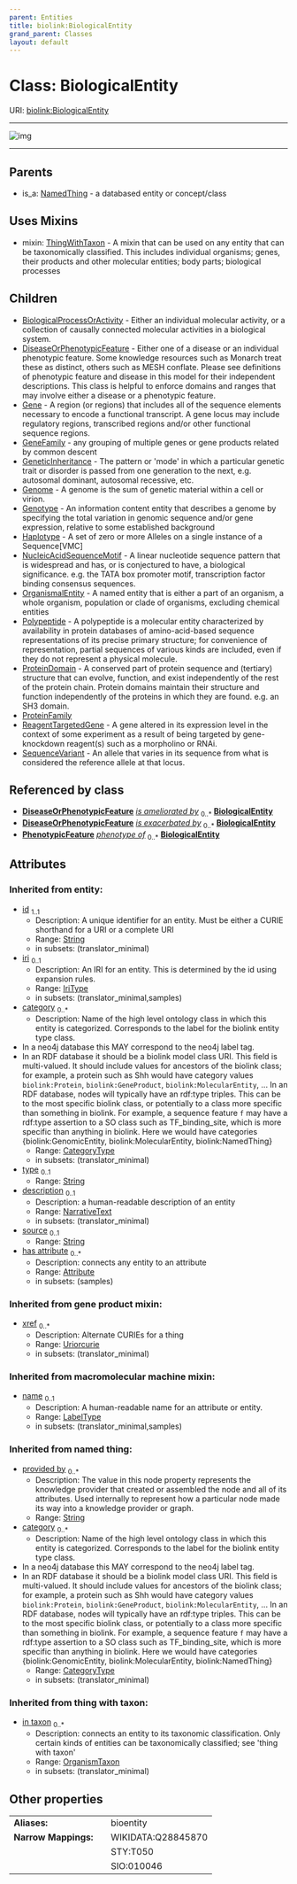 ```yaml
---
parent: Entities
title: biolink:BiologicalEntity
grand_parent: Classes
layout: default
---
```


# Class: BiologicalEntity




URI: [biolink:BiologicalEntity](https://w3id.org/biolink/vocab/BiologicalEntity)


---

![img](https://yuml.me/diagram/nofunky;dir:TB/class/[ThingWithTaxon],[SequenceVariant],[ReagentTargetedGene],[ProteinFamily],[ProteinDomain],[Polypeptide],[PhenotypicFeature],[OrganismalEntity],[OrganismTaxon],[NucleicAcidSequenceMotif],[NamedThing],[Haplotype],[Genotype],[Genome],[GeneticInheritance],[GeneFamily],[Gene],[DiseaseOrPhenotypicFeature],[BiologicalProcessOrActivity],[BiologicalEntity%7Cprovided_by(i):string%20%2A;xref(i):uriorcurie%20%2A;category(i):category_type%20%2B;id(i):string;iri(i):iri_type%20%3F;type(i):string%20%3F;name(i):label_type%20%3F;description(i):narrative_text%20%3F;source(i):string%20%3F]uses%20-.-%3E[ThingWithTaxon],[BiologicalEntity]%5E-[SequenceVariant],[BiologicalEntity]%5E-[ReagentTargetedGene],[BiologicalEntity]%5E-[ProteinFamily],[BiologicalEntity]%5E-[ProteinDomain],[BiologicalEntity]%5E-[Polypeptide],[BiologicalEntity]%5E-[OrganismalEntity],[BiologicalEntity]%5E-[NucleicAcidSequenceMotif],[BiologicalEntity]%5E-[Haplotype],[BiologicalEntity]%5E-[Genotype],[BiologicalEntity]%5E-[Genome],[BiologicalEntity]%5E-[GeneticInheritance],[BiologicalEntity]%5E-[GeneFamily],[BiologicalEntity]%5E-[Gene],[BiologicalEntity]%5E-[DiseaseOrPhenotypicFeature],[BiologicalEntity]%5E-[BiologicalProcessOrActivity],[NamedThing]%5E-[BiologicalEntity],[Attribute])

---


## Parents

 *  is_a: [NamedThing](NamedThing.md) - a databased entity or concept/class

## Uses Mixins

 *  mixin: [ThingWithTaxon](ThingWithTaxon.md) - A mixin that can be used on any entity that can be taxonomically classified. This includes individual organisms; genes, their products and other molecular entities; body parts; biological processes

## Children

 * [BiologicalProcessOrActivity](BiologicalProcessOrActivity.md) - Either an individual molecular activity, or a collection of causally connected molecular activities in a biological system.
 * [DiseaseOrPhenotypicFeature](DiseaseOrPhenotypicFeature.md) - Either one of a disease or an individual phenotypic feature. Some knowledge resources such as Monarch treat these as distinct, others such as MESH conflate.  Please see definitions of phenotypic feature and disease in this model for their independent descriptions.  This class is helpful to enforce domains and ranges   that may involve either a disease or a phenotypic feature.
 * [Gene](Gene.md) - A region (or regions) that includes all of the sequence elements necessary to encode a functional transcript. A gene locus may include regulatory regions, transcribed regions and/or other functional sequence regions.
 * [GeneFamily](GeneFamily.md) - any grouping of multiple genes or gene products related by common descent
 * [GeneticInheritance](GeneticInheritance.md) - The pattern or 'mode' in which a particular genetic trait or disorder is passed from one generation to the next, e.g. autosomal dominant, autosomal recessive, etc.
 * [Genome](Genome.md) - A genome is the sum of genetic material within a cell or virion.
 * [Genotype](Genotype.md) - An information content entity that describes a genome by specifying the total variation in genomic sequence and/or gene expression, relative to some established background
 * [Haplotype](Haplotype.md) - A set of zero or more Alleles on a single instance of a Sequence[VMC]
 * [NucleicAcidSequenceMotif](NucleicAcidSequenceMotif.md) - A linear nucleotide sequence pattern that is widespread and has, or is conjectured to have, a biological significance. e.g. the TATA box promoter motif, transcription factor binding consensus sequences.
 * [OrganismalEntity](OrganismalEntity.md) - A named entity that is either a part of an organism, a whole organism, population or clade of organisms, excluding chemical entities
 * [Polypeptide](Polypeptide.md) - A polypeptide is a molecular entity characterized by availability in protein databases of amino-acid-based sequence representations of its precise primary structure; for convenience of representation, partial sequences of various kinds are included, even if they do not represent a physical molecule.
 * [ProteinDomain](ProteinDomain.md) - A conserved part of protein sequence and (tertiary) structure that can evolve, function, and exist independently of the rest of the protein chain. Protein domains maintain their structure and function independently of the proteins in which they are found. e.g. an SH3 domain.
 * [ProteinFamily](ProteinFamily.md)
 * [ReagentTargetedGene](ReagentTargetedGene.md) - A gene altered in its expression level in the context of some experiment as a result of being targeted by gene-knockdown reagent(s) such as a morpholino or RNAi.
 * [SequenceVariant](SequenceVariant.md) - An allele that varies in its sequence from what is considered the reference allele at that locus.

## Referenced by class

 *  **[DiseaseOrPhenotypicFeature](DiseaseOrPhenotypicFeature.md)** *[is ameliorated by](is_ameliorated_by.md)*  <sub>0..\*</sub>  **[BiologicalEntity](BiologicalEntity.md)**
 *  **[DiseaseOrPhenotypicFeature](DiseaseOrPhenotypicFeature.md)** *[is exacerbated by](is_exacerbated_by.md)*  <sub>0..\*</sub>  **[BiologicalEntity](BiologicalEntity.md)**
 *  **[PhenotypicFeature](PhenotypicFeature.md)** *[phenotype of](phenotype_of.md)*  <sub>0..\*</sub>  **[BiologicalEntity](BiologicalEntity.md)**

## Attributes


### Inherited from entity:

 * [id](id.md)  <sub>1..1</sub>
     * Description: A unique identifier for an entity. Must be either a CURIE shorthand for a URI or a complete URI
     * Range: [String](types/String.md)
     * in subsets: (translator_minimal)
 * [iri](iri.md)  <sub>0..1</sub>
     * Description: An IRI for an entity. This is determined by the id using expansion rules.
     * Range: [IriType](types/IriType.md)
     * in subsets: (translator_minimal,samples)
 * [category](category.md)  <sub>0..\*</sub>
     * Description: Name of the high level ontology class in which this entity is categorized. Corresponds to the label for the biolink entity type class.
 * In a neo4j database this MAY correspond to the neo4j label tag.
 * In an RDF database it should be a biolink model class URI.
This field is multi-valued. It should include values for ancestors of the biolink class; for example, a protein such as Shh would have category values `biolink:Protein`, `biolink:GeneProduct`, `biolink:MolecularEntity`, ...
In an RDF database, nodes will typically have an rdf:type triples. This can be to the most specific biolink class, or potentially to a class more specific than something in biolink. For example, a sequence feature `f` may have a rdf:type assertion to a SO class such as TF_binding_site, which is more specific than anything in biolink. Here we would have categories {biolink:GenomicEntity, biolink:MolecularEntity, biolink:NamedThing}
     * Range: [CategoryType](types/CategoryType.md)
     * in subsets: (translator_minimal)
 * [type](type.md)  <sub>0..1</sub>
     * Range: [String](types/String.md)
 * [description](description.md)  <sub>0..1</sub>
     * Description: a human-readable description of an entity
     * Range: [NarrativeText](types/NarrativeText.md)
     * in subsets: (translator_minimal)
 * [source](source.md)  <sub>0..1</sub>
     * Range: [String](types/String.md)
 * [has attribute](has_attribute.md)  <sub>0..\*</sub>
     * Description: connects any entity to an attribute
     * Range: [Attribute](Attribute.md)
     * in subsets: (samples)

### Inherited from gene product mixin:

 * [xref](xref.md)  <sub>0..\*</sub>
     * Description: Alternate CURIEs for a thing
     * Range: [Uriorcurie](types/Uriorcurie.md)
     * in subsets: (translator_minimal)

### Inherited from macromolecular machine mixin:

 * [name](name.md)  <sub>0..1</sub>
     * Description: A human-readable name for an attribute or entity.
     * Range: [LabelType](types/LabelType.md)
     * in subsets: (translator_minimal,samples)

### Inherited from named thing:

 * [provided by](provided_by.md)  <sub>0..\*</sub>
     * Description: The value in this node property represents the knowledge provider that created or assembled the node and all of its attributes.  Used internally to represent how a particular node made its way into a knowledge provider or graph.
     * Range: [String](types/String.md)
 * [category](category.md)  <sub>0..\*</sub>
     * Description: Name of the high level ontology class in which this entity is categorized. Corresponds to the label for the biolink entity type class.
 * In a neo4j database this MAY correspond to the neo4j label tag.
 * In an RDF database it should be a biolink model class URI.
This field is multi-valued. It should include values for ancestors of the biolink class; for example, a protein such as Shh would have category values `biolink:Protein`, `biolink:GeneProduct`, `biolink:MolecularEntity`, ...
In an RDF database, nodes will typically have an rdf:type triples. This can be to the most specific biolink class, or potentially to a class more specific than something in biolink. For example, a sequence feature `f` may have a rdf:type assertion to a SO class such as TF_binding_site, which is more specific than anything in biolink. Here we would have categories {biolink:GenomicEntity, biolink:MolecularEntity, biolink:NamedThing}
     * Range: [CategoryType](types/CategoryType.md)
     * in subsets: (translator_minimal)

### Inherited from thing with taxon:

 * [in taxon](in_taxon.md)  <sub>0..\*</sub>
     * Description: connects an entity to its taxonomic classification. Only certain kinds of entities can be taxonomically classified; see 'thing with taxon'
     * Range: [OrganismTaxon](OrganismTaxon.md)
     * in subsets: (translator_minimal)

## Other properties

|  |  |  |
| --- | --- | --- |
| **Aliases:** | | bioentity |
| **Narrow Mappings:** | | WIKIDATA:Q28845870 |
|  | | STY:T050 |
|  | | SIO:010046 |

